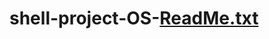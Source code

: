 # shell-project-OS-[ReadMe.txt](https://github.com/Asal-Kh/shell-project-OS-/files/10324055/ReadMe.txt)

